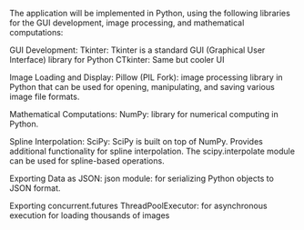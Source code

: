 The application will be implemented in Python, using the following libraries for the GUI development, image processing, and mathematical computations:

GUI Development:
Tkinter: Tkinter is a standard GUI (Graphical User Interface) library for Python
CTkinter: Same but cooler UI

Image Loading and Display:
Pillow (PIL Fork): image processing library in Python that can be used for opening, manipulating, and saving various image file formats.

Mathematical Computations:
NumPy: library for numerical computing in Python.

Spline Interpolation:
SciPy: SciPy is built on top of NumPy. Provides additional functionality for spline interpolation. The scipy.interpolate module can be used for spline-based operations.

Exporting Data as JSON:
json module: for serializing Python objects to JSON format.

Exporting concurrent.futures
ThreadPoolExecutor: for asynchronous execution for loading thousands of images